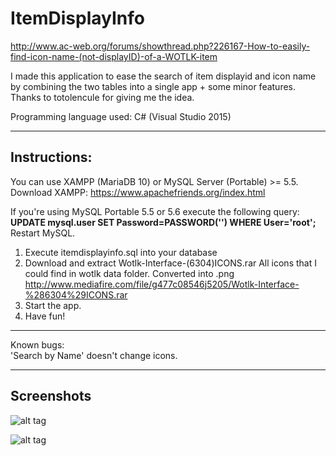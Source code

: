 # ItemDisplayInfo
http://www.ac-web.org/forums/showthread.php?226167-How-to-easily-find-icon-name-(not-displayID)-of-a-WOTLK-item

I made this application to ease the search of item displayid and icon name
by combining the two tables into a single app + some minor features.
Thanks to totolencule for giving me the idea.

Programming language used: C# (Visual Studio 2015)  

________________________________________________________________________________

## Instructions:  

You can use XAMPP (MariaDB 10) or MySQL Server (Portable) >= 5.5.  
Download XAMPP: https://www.apachefriends.org/index.html  

If you're using MySQL Portable 5.5 or 5.6 execute the following query:  
**UPDATE mysql.user SET Password=PASSWORD('') WHERE User='root';**  
Restart MySQL.  

1. Execute itemdisplayinfo.sql into your database  
2. Download and extract Wotlk-Interface-(6304)ICONS.rar
    All icons that I could find in wotlk data folder.
    Converted into .png      
    http://www.mediafire.com/file/g477c08546j5205/Wotlk-Interface-%286304%29ICONS.rar  
3. Start the app.  
4. Have fun!  

________________________________________________________________________________

Known bugs:  
'Search by Name' doesn't change icons.  

________________________________________________________________________________

## Screenshots

![alt tag](https://s16.postimg.org/mzc51zgf9/image.png)

![alt tag](https://s32.postimg.org/pms6zibk5/image.png)
